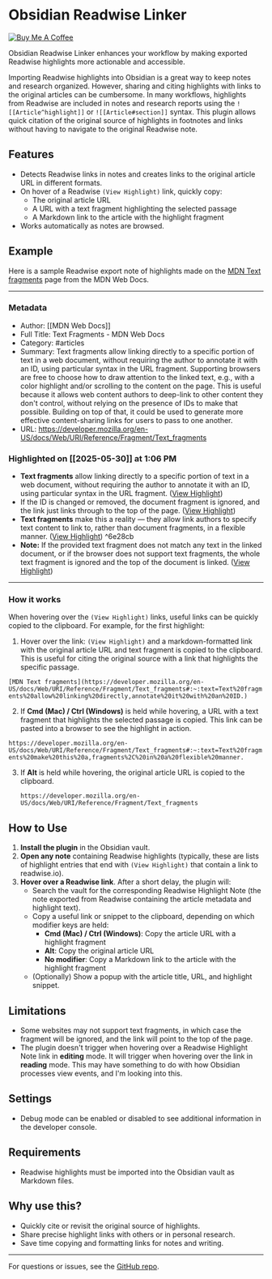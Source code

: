 # Obsidian Readwise Linker

[![Buy Me A Coffee](https://img.shields.io/badge/Buy%20Me%20A%20Coffee-FFDD00?style=flat-square&logo=buy-me-a-coffee&logoColor=black)](https://www.buymeacoffee.com/joescharf)

Obsidian Readwise Linker enhances your workflow by making exported Readwise highlights more actionable and accessible.

Importing Readwise highlights into Obsidian is a great way to keep notes and research organized. However, sharing and citing highlights with links to the original articles can be cumbersome. In many workflows, highlights from Readwise are included in notes and research reports using the `![[Article^highlight]]` or `![[Article#section]]` syntax. This plugin allows quick citation of the original source of highlights in footnotes and links without having to navigate to the original Readwise note.

## Features

-   Detects Readwise links in notes and creates links to the original article URL in different formats.
-   On hover of a Readwise `(View Highlight)` link, quickly copy:
    -   The original article URL
    -   A URL with a text fragment highlighting the selected passage
    -   A Markdown link to the article with the highlight fragment
-   Works automatically as notes are browsed.

## Example

Here is a sample Readwise export note of highlights made on the [MDN Text fragments](https://developer.mozilla.org/en-US/docs/Web/URI/Reference/Fragment/Text_fragments) page from the MDN Web Docs.

---

### Metadata

-   Author: [[MDN Web Docs]]
-   Full Title: Text Fragments - MDN Web Docs
-   Category: #articles
-   Summary: Text fragments allow linking directly to a specific portion of text in a web document, without requiring the author to annotate it with an ID, using particular syntax in the URL fragment. Supporting browsers are free to choose how to draw attention to the linked text, e.g., with a color highlight and/or scrolling to the content on the page. This is useful because it allows web content authors to deep-link to other content they don't control, without relying on the presence of IDs to make that possible. Building on top of that, it could be used to generate more effective content-sharing links for users to pass to one another.
-   URL: <https://developer.mozilla.org/en-US/docs/Web/URI/Reference/Fragment/Text_fragments>

### Highlighted on [[2025-05-30]] at 1:06 PM

-   **Text fragments** allow linking directly to a specific portion of text in a web document, without requiring the author to annotate it with an ID, using particular syntax in the URL fragment. ([View Highlight](https://read.readwise.io/read/...))
-   If the ID is changed or removed, the document fragment is ignored, and the link just links through to the top of the page. ([View Highlight](https://read.readwise.io/read/...))
-   **Text fragments** make this a reality — they allow link authors to specify text content to link to, rather than document fragments, in a flexible manner. ([View Highlight](https://read.readwise.io/read/...)) ^6e28cb
-   **Note:** If the provided text fragment does not match any text in the linked document, or if the browser does not support text fragments, the whole text fragment is ignored and the top of the document is linked. ([View Highlight](https://read.readwise.io/read/...))

---

### How it works

When hovering over the `(View Highlight)` links, useful links can be quickly copied to the clipboard. For example, for the first highlight:

1.  Hover over the link: `(View Highlight)` and a markdown-formatted link with the original article URL and text fragment is copied to the clipboard. This is useful for citing the original source with a link that highlights the specific passage.

`[MDN Text fragments](https://developer.mozilla.org/en-US/docs/Web/URI/Reference/Fragment/Text_fragments#:~:text=Text%20fragments%20allow%20linking%20directly,annotate%20it%20with%20an%20ID.)`

2.  If **Cmd (Mac) / Ctrl (Windows)** is held while hovering, a URL with a text fragment that highlights the selected passage is copied. This link can be pasted into a browser to see the highlight in action.

`https://developer.mozilla.org/en-US/docs/Web/URI/Reference/Fragment/Text_fragments#:~:text=Text%20fragments%20make%20this%20a,fragments%2C%20in%20a%20flexible%20manner.`

3.  If **Alt** is held while hovering, the original article URL is copied to the clipboard.

    `https://developer.mozilla.org/en-US/docs/Web/URI/Reference/Fragment/Text_fragments`

## How to Use

1. **Install the plugin** in the Obsidian vault.
2. **Open any note** containing Readwise highlights (typically, these are lists of highlight entries that end with `(View Highlight)` that contain a link to readwise.io).
3. **Hover over a Readwise link**. After a short delay, the plugin will:
    - Search the vault for the corresponding Readwise Highlight Note (the note exported from Readwise containing the article metadata and highlight text).
    - Copy a useful link or snippet to the clipboard, depending on which modifier keys are held:
        - **Cmd (Mac) / Ctrl (Windows)**: Copy the article URL with a highlight fragment
        - **Alt**: Copy the original article URL
        - **No modifier**: Copy a Markdown link to the article with the highlight fragment
    - (Optionally) Show a popup with the article title, URL, and highlight snippet.

## Limitations

-   Some websites may not support text fragments, in which case the fragment will be ignored, and the link will point to the top of the page.
-   The plugin doesn't trigger when hovering over a Readwise Highlight Note link in **editing** mode. It will trigger when hovering over the link in **reading** mode. This may have something to do with how Obsidian processes view events, and I'm looking into this.

## Settings

-   Debug mode can be enabled or disabled to see additional information in the developer console.

## Requirements

-   Readwise highlights must be imported into the Obsidian vault as Markdown files.

## Why use this?

-   Quickly cite or revisit the original source of highlights.
-   Share precise highlight links with others or in personal research.
-   Save time copying and formatting links for notes and writing.

---

For questions or issues, see the [GitHub repo](https://github.com/joescharf/obsidian-readwise-linker).
